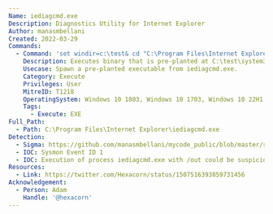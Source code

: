 ```yaml
---
Name: iediagcmd.exe
Description: Diagnostics Utility for Internet Explorer
Author: manasmbellani
Created: 2022-03-29
Commands:
  - Command: 'set windir=c:\test& cd "C:\Program Files\Internet Explorer\" & iediagcmd.exe /out:c:\test\foo.cab'
    Description: Executes binary that is pre-planted at C:\test\system32\netsh.exe.
    Usecase: Spawn a pre-planted executable from iediagcmd.exe.
    Category: Execute
    Privileges: User
    MitreID: T1218
    OperatingSystem: Windows 10 1803, Windows 10 1703, Windows 10 22H1, Windows 10 22H2, Windows 11
    Tags:
      - Execute: EXE
Full_Path:
  - Path: C:\Program Files\Internet Explorer\iediagcmd.exe
Detection:
  - Sigma: https://github.com/manasmbellani/mycode_public/blob/master/sigma/rules/win_proc_creation_lolbin_iediagcmd.yml
  - IOC: Sysmon Event ID 1
  - IOC: Execution of process iediagcmd.exe with /out could be suspicious
Resources:
  - Link: https://twitter.com/Hexacorn/status/1507516393859731456
Acknowledgement:
  - Person: Adam
    Handle: '@hexacorn'
---
```

